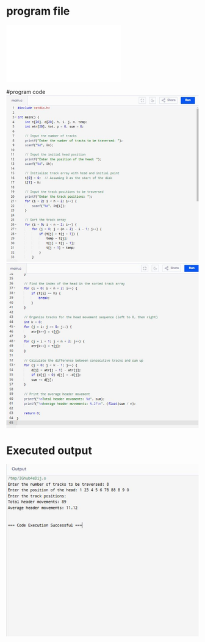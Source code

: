 # program file
![program file](scan_571.c)

#program code
![program code](scan_code1_571.JPG)
![program code](scan_code2_571.JPG)

# Executed output
![Executed output](scan_EO_571.JPG)

